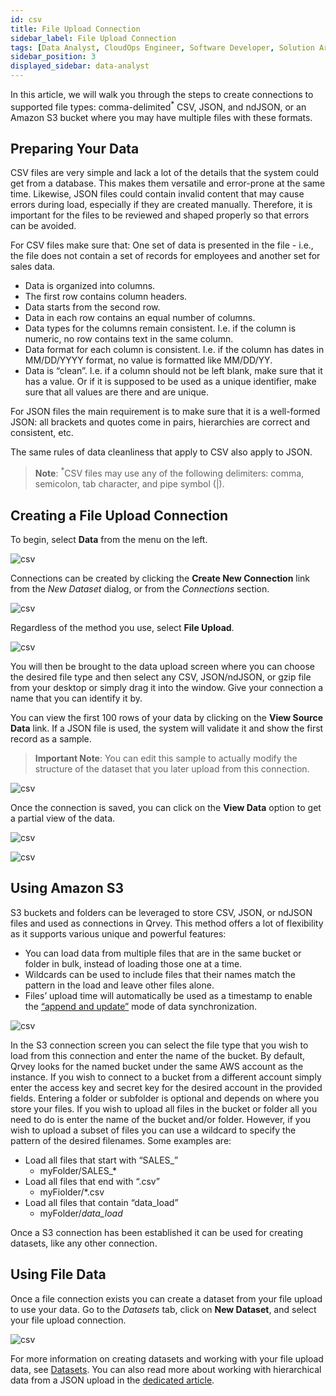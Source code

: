 ```yaml
---
id: csv
title: File Upload Connection
sidebar_label: File Upload Connection
tags: [Data Analyst, CloudOps Engineer, Software Developer, Solution Architect, All Personas]
sidebar_position: 3
displayed_sidebar: data-analyst
---
```


<div style={{textAlign: "justify"}}>

In this article, we will walk you through the steps to create connections to supported file types: comma-delimited<sup>*</sup> CSV, JSON, and ndJSON, or an Amazon S3 bucket where you may have multiple files with these formats.

## Preparing Your Data
CSV files are very simple and lack a lot of the details that the system could get from a database. This makes them versatile and error-prone at the same time. Likewise, JSON files could contain invalid content that may cause errors during load, especially if they are created manually. Therefore, it is important for the files to be reviewed and shaped properly so that errors can be avoided. 

For CSV files make sure that:
One set of data is presented in the file - i.e., the file does not contain a set of records for employees and another set for sales data.
* Data is organized into columns.
* The first row contains column headers.
* Data starts from the second row.
* Data in each row contains an equal number of columns.
* Data types for the columns remain consistent. I.e. if the column is numeric, no row contains text in the same column.
* Data format for each column is consistent. I.e. if the column has dates in MM/DD/YYYY format, no value is formatted like MM/DD/YY.
* Data is “clean”. I.e. if a column should not be left blank, make sure that it has a value. Or if it is supposed to be used as a unique identifier, make sure that all values are there and are unique.

For JSON files the main requirement is to make sure that it is a well-formed JSON: all brackets and quotes come in pairs, hierarchies are correct and consistent, etc. 

The same rules of data cleanliness that apply to CSV also apply to JSON.

>**Note**: <sup>*</sup>CSV files may use any of the following delimiters: comma, semicolon, tab character, and pipe symbol (|). 

## Creating a File Upload Connection 
To begin, select **Data** from the menu on the left.

![csv](https://s3.amazonaws.com/cdn.qrvey.com/documentation_assets/ui-docs/datasets/3.4.2.2_csv/fileup1.png#thumbnail-20)

Connections can be created by clicking the **Create New Connection** link from the *New Dataset* dialog, or from the *Connections* section. 

![csv](https://s3.amazonaws.com/cdn.qrvey.com/documentation_assets/ui-docs/datasets/3.4.2.2_csv/fileup2.png#thumbnail-60)


Regardless of the method you use, select **File Upload**.

![csv](https://s3.amazonaws.com/cdn.qrvey.com/documentation_assets/ui-docs/datasets/3.4.2.2_csv/csv-connect.png#thumbnail-60)

You will then be brought to the data upload screen where you can choose the desired file type and then select any CSV, JSON/ndJSON, or gzip file from your desktop or simply drag it into the window. Give your connection a name that you can identify it by.

You can view the first 100 rows of your data by clicking on the **View Source Data** link. If a JSON file is used, the system will validate it and show the first record as a sample.

>**Important Note**: You can edit this sample to actually modify the structure of the dataset that you later upload from this connection. 

![csv](https://s3.amazonaws.com/cdn.qrvey.com/documentation_assets/ui-docs/datasets/3.4.2.2_csv/fileup4.png#thumbnail-60)

Once the connection is saved, you can click on the **View Data** option to get a partial view of the data. 

![csv](https://s3.amazonaws.com/cdn.qrvey.com/documentation_assets/ui-docs/datasets/3.4.2.2_csv/navi-bar-new.png#thumbnail) 

![csv](https://s3.amazonaws.com/cdn.qrvey.com/documentation_assets/ui-docs/datasets/3.4.2.2_csv/fileup6.png#thumbnail-60)


## Using Amazon S3
S3 buckets and folders can be leveraged to store CSV, JSON, or ndJSON files and used as connections in Qrvey. This method offers a lot of flexibility as it supports various unique and powerful features:

* You can load data from multiple files that are in the same bucket or folder in bulk, instead of loading those one at a time.
* Wildcards can be used to include files that their names match the pattern in the load and leave other files alone.
* Files’ upload time will automatically be used as a timestamp to enable the [“append and update”](ui-docs/datasets/data-sync.md#append-and-update) mode of data synchronization. 
 
![csv](https://s3.amazonaws.com/cdn.qrvey.com/documentation_assets/ui-docs/datasets/3.4.2.2_csv/createS3.png#thumbnail-60) 

In the S3 connection screen you can select the file type that you wish to load from this connection and enter the name of the bucket. By default, Qrvey looks for the named bucket under the same AWS account as the instance. If you wish to connect to a bucket from a different account simply enter the access key and secret key for the desired account in the provided fields. Entering a folder or subfolder is optional and depends on where you store your files. 
If you wish to upload all files in the bucket or folder all you need to do is enter the name of the bucket and/or folder. However, if you wish to upload a subset of files you can use a wildcard to specify the pattern of the desired filenames. Some examples are:
* Load all files that start with “SALES_”
    * myFolder/SALES_*
* Load all files that end with “.csv”
    * myFiolder/*.csv
* Load all files that contain “data_load”
    * myFolder/*data_load*

Once a S3 connection has been established it can be used for creating datasets, like any other connection.



## Using File Data
Once a file connection exists you can create a dataset from your file upload to use your data. Go to the *Datasets* tab, click on **New Dataset**, and select your file upload connection. 

![csv](https://s3.amazonaws.com/cdn.qrvey.com/documentation_assets/ui-docs/datasets/3.4.2.2_csv/fileup7.png#thumbnail-60)

For more information on creating datasets and working with your file upload data, see [Datasets](../Datasets/01-Overview%20of%20Datasets/overview-of-datasets.md). You can also read more about working with hierarchical data from a JSON upload in the [dedicated article](../Datasets/01-Overview%20of%20Datasets/hierarchical-data.md). 




</div>